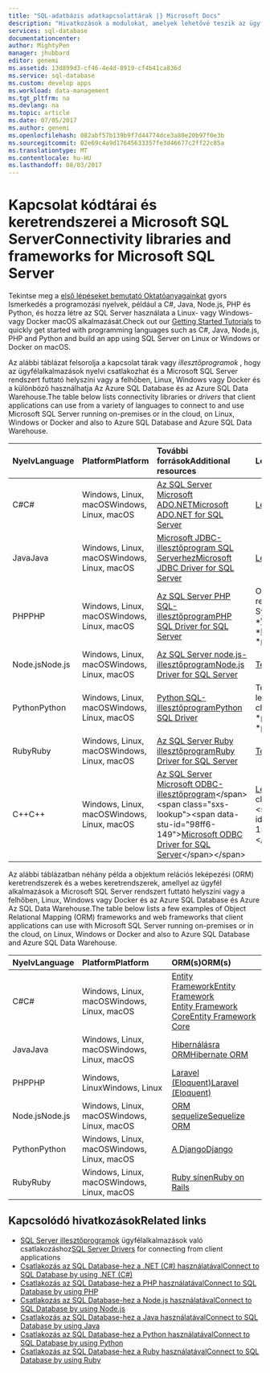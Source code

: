 ```yaml
---
title: "SQL-adatbázis adatkapcsolattárak |} Microsoft Docs"
description: "Hivatkozások a modulokat, amelyek lehetővé teszik az ügyfél programozási nyelvek széles választékában SQL Server és SQL-adatbázis kapcsolati letöltések. A modulok a Közösség által vagy a Microsoft által kiadott."
services: sql-database
documentationcenter: 
author: MightyPen
manager: jhubbard
editor: genemi
ms.assetid: 13d899d3-cf46-4e4d-8919-cf4b41ca836d
ms.service: sql-database
ms.custom: develop apps
ms.workload: data-management
ms.tgt_pltfrm: na
ms.devlang: na
ms.topic: article
ms.date: 07/05/2017
ms.author: genemi
ms.openlocfilehash: 082abf57b139b9f7d44774dce3a80e20b97f0e3b
ms.sourcegitcommit: 02e69c4a9d17645633357fe3d46677c2ff22c85a
ms.translationtype: MT
ms.contentlocale: hu-HU
ms.lasthandoff: 08/03/2017
---
```

# <a name="connectivity-libraries-and-frameworks-for-microsoft-sql-server"></a><span data-ttu-id="98ff6-104">Kapcsolat kódtárai és keretrendszerei a Microsoft SQL Server</span><span class="sxs-lookup"><span data-stu-id="98ff6-104">Connectivity libraries and frameworks for Microsoft SQL Server</span></span>

<span data-ttu-id="98ff6-105">Tekintse meg a [első lépéseket bemutató Oktatóanyagainkat](http://aka.ms/sqldev) gyors Ismerkedés a programozási nyelvek, például a C#, Java, Node.js, PHP és Python, és hozza létre az SQL Server használata a Linux- vagy Windows- vagy Docker macOS alkalmazását.</span><span class="sxs-lookup"><span data-stu-id="98ff6-105">Check out our [Getting Started Tutorials](http://aka.ms/sqldev) to quickly get started with programming languages such as C#, Java, Node.js, PHP and Python and build an app using SQL Server on Linux or Windows or Docker on macOS.</span></span>

<span data-ttu-id="98ff6-106">Az alábbi táblázat felsorolja a kapcsolat tárak vagy *illesztőprogramok* , hogy az ügyfélalkalmazások nyelvi csatlakozhat és a Microsoft SQL Server rendszert futtató helyszíni vagy a felhőben, Linux, Windows vagy Docker és a különböző használhatja Az Azure SQL Database és az Azure SQL Data Warehouse.</span><span class="sxs-lookup"><span data-stu-id="98ff6-106">The table below lists connectivity libraries or *drivers* that client applications can use from a variety of languages to connect to and use Microsoft SQL Server running on-premises or in the cloud, on Linux, Windows or Docker and also to Azure SQL Database and Azure SQL Data Warehouse.</span></span> 

| <span data-ttu-id="98ff6-107">Nyelv</span><span class="sxs-lookup"><span data-stu-id="98ff6-107">Language</span></span> | <span data-ttu-id="98ff6-108">Platform</span><span class="sxs-lookup"><span data-stu-id="98ff6-108">Platform</span></span> | <span data-ttu-id="98ff6-109">További források</span><span class="sxs-lookup"><span data-stu-id="98ff6-109">Additional resources</span></span> | <span data-ttu-id="98ff6-110">Letöltés</span><span class="sxs-lookup"><span data-stu-id="98ff6-110">Download</span></span> | <span data-ttu-id="98ff6-111">Első lépések</span><span class="sxs-lookup"><span data-stu-id="98ff6-111">Get Started</span></span> |
| :-- | :-- | :-- | :-- | :-- |
| <span data-ttu-id="98ff6-112">C#</span><span class="sxs-lookup"><span data-stu-id="98ff6-112">C#</span></span> | <span data-ttu-id="98ff6-113">Windows, Linux, macOS</span><span class="sxs-lookup"><span data-stu-id="98ff6-113">Windows, Linux, macOS</span></span> | [<span data-ttu-id="98ff6-114">Az SQL Server Microsoft ADO.NET</span><span class="sxs-lookup"><span data-stu-id="98ff6-114">Microsoft ADO.NET for SQL Server</span></span>](https://docs.microsoft.com/sql/connect/ado-net/microsoft-ado-net-for-sql-server) | [<span data-ttu-id="98ff6-115">Letöltés</span><span class="sxs-lookup"><span data-stu-id="98ff6-115">Download</span></span>](https://www.microsoft.com/net/download/) | [<span data-ttu-id="98ff6-116">Első lépések</span><span class="sxs-lookup"><span data-stu-id="98ff6-116">Get Started</span></span>](https://www.microsoft.com/en-us/sql-server/developer-get-started/csharp/ubuntu)
| <span data-ttu-id="98ff6-117">Java</span><span class="sxs-lookup"><span data-stu-id="98ff6-117">Java</span></span> | <span data-ttu-id="98ff6-118">Windows, Linux, macOS</span><span class="sxs-lookup"><span data-stu-id="98ff6-118">Windows, Linux, macOS</span></span> | [<span data-ttu-id="98ff6-119">Microsoft JDBC-illesztőprogram SQL Serverhez</span><span class="sxs-lookup"><span data-stu-id="98ff6-119">Microsoft JDBC Driver for SQL Server</span></span>](http://msdn.microsoft.com/library/mt484311.aspx) | [<span data-ttu-id="98ff6-120">Letöltés</span><span class="sxs-lookup"><span data-stu-id="98ff6-120">Download</span></span>](https://go.microsoft.com/fwlink/?linkid=852460) |  [<span data-ttu-id="98ff6-121">Első lépések</span><span class="sxs-lookup"><span data-stu-id="98ff6-121">Get Started</span></span>](https://www.microsoft.com/en-us/sql-server/developer-get-started/java/ubuntu)
| <span data-ttu-id="98ff6-122">PHP</span><span class="sxs-lookup"><span data-stu-id="98ff6-122">PHP</span></span> | <span data-ttu-id="98ff6-123">Windows, Linux, macOS</span><span class="sxs-lookup"><span data-stu-id="98ff6-123">Windows, Linux, macOS</span></span>| [<span data-ttu-id="98ff6-124">Az SQL Server PHP SQL-illesztőprogram</span><span class="sxs-lookup"><span data-stu-id="98ff6-124">PHP SQL Driver for SQL Server</span></span>](http://msdn.microsoft.com/library/dn865013.aspx) | <span data-ttu-id="98ff6-125">Operációs rendszer:</span><span class="sxs-lookup"><span data-stu-id="98ff6-125">Operating System:</span></span> <br/> <span data-ttu-id="98ff6-126">\*[Windows](https://www.microsoft.com/download/details.aspx?id=20098)</span><span class="sxs-lookup"><span data-stu-id="98ff6-126">\* [Windows](https://www.microsoft.com/download/details.aspx?id=20098)</span></span> <br/> <span data-ttu-id="98ff6-127">\*[Linux](https://github.com/Microsoft/msphpsql/tree/dev#install-unix)</span><span class="sxs-lookup"><span data-stu-id="98ff6-127">\* [Linux](https://github.com/Microsoft/msphpsql/tree/dev#install-unix)</span></span> <br/> <span data-ttu-id="98ff6-128">\*[macOS](https://github.com/Microsoft/msphpsql/tree/dev#install-unix)</span><span class="sxs-lookup"><span data-stu-id="98ff6-128">\* [macOS](https://github.com/Microsoft/msphpsql/tree/dev#install-unix)</span></span> |  [<span data-ttu-id="98ff6-129">Első lépések</span><span class="sxs-lookup"><span data-stu-id="98ff6-129">Get Started</span></span>](https://www.microsoft.com/en-us/sql-server/developer-get-started/php/ubuntu)
| <span data-ttu-id="98ff6-130">Node.js</span><span class="sxs-lookup"><span data-stu-id="98ff6-130">Node.js</span></span> | <span data-ttu-id="98ff6-131">Windows, Linux, macOS</span><span class="sxs-lookup"><span data-stu-id="98ff6-131">Windows, Linux, macOS</span></span> | [<span data-ttu-id="98ff6-132">Az SQL Server node.js-illesztőprogram</span><span class="sxs-lookup"><span data-stu-id="98ff6-132">Node.js Driver for SQL Server</span></span>](http://msdn.microsoft.com/library/mt652093.aspx) | [<span data-ttu-id="98ff6-133">Telepítés</span><span class="sxs-lookup"><span data-stu-id="98ff6-133">Install</span></span>](https://msdn.microsoft.com/library/mt652094.aspx) |  [<span data-ttu-id="98ff6-134">Első lépések</span><span class="sxs-lookup"><span data-stu-id="98ff6-134">Get Started</span></span>](https://www.microsoft.com/en-us/sql-server/developer-get-started/node/ubuntu)
| <span data-ttu-id="98ff6-135">Python</span><span class="sxs-lookup"><span data-stu-id="98ff6-135">Python</span></span> | <span data-ttu-id="98ff6-136">Windows, Linux, macOS</span><span class="sxs-lookup"><span data-stu-id="98ff6-136">Windows, Linux, macOS</span></span> | [<span data-ttu-id="98ff6-137">Python SQL-illesztőprogram</span><span class="sxs-lookup"><span data-stu-id="98ff6-137">Python SQL Driver</span></span>](http://msdn.microsoft.com/library/mt652092.aspx) | <span data-ttu-id="98ff6-138">Telepítse a választási lehetőségek:</span><span class="sxs-lookup"><span data-stu-id="98ff6-138">Install choices:</span></span> <br/> <span data-ttu-id="98ff6-139">\*[pymssql](https://msdn.microsoft.com/library/mt694094.aspx)</span><span class="sxs-lookup"><span data-stu-id="98ff6-139">\* [pymssql](https://msdn.microsoft.com/library/mt694094.aspx)</span></span> <br/> <span data-ttu-id="98ff6-140">\*[pyodbc](http://msdn.microsoft.com/library/mt763257.aspx)</span><span class="sxs-lookup"><span data-stu-id="98ff6-140">\* [pyodbc](http://msdn.microsoft.com/library/mt763257.aspx)</span></span> |  [<span data-ttu-id="98ff6-141">Első lépések</span><span class="sxs-lookup"><span data-stu-id="98ff6-141">Get Started</span></span>](https://www.microsoft.com/en-us/sql-server/developer-get-started/python/ubuntu)
| <span data-ttu-id="98ff6-142">Ruby</span><span class="sxs-lookup"><span data-stu-id="98ff6-142">Ruby</span></span> | <span data-ttu-id="98ff6-143">Windows, Linux, macOS</span><span class="sxs-lookup"><span data-stu-id="98ff6-143">Windows, Linux, macOS</span></span> | [<span data-ttu-id="98ff6-144">Az SQL Server Ruby illesztőprogram</span><span class="sxs-lookup"><span data-stu-id="98ff6-144">Ruby Driver for SQL Server</span></span>](http://msdn.microsoft.com/library/mt691981.aspx) | [<span data-ttu-id="98ff6-145">Telepítés</span><span class="sxs-lookup"><span data-stu-id="98ff6-145">Install</span></span>](https://msdn.microsoft.com/library/mt711041.aspx) | [<span data-ttu-id="98ff6-146">Első lépések</span><span class="sxs-lookup"><span data-stu-id="98ff6-146">Get Started</span></span>](https://www.microsoft.com/en-us/sql-server/developer-get-started/ruby/ubuntu)
| <span data-ttu-id="98ff6-147">C++</span><span class="sxs-lookup"><span data-stu-id="98ff6-147">C++</span></span> | <span data-ttu-id="98ff6-148">Windows, Linux, macOS</span><span class="sxs-lookup"><span data-stu-id="98ff6-148">Windows, Linux, macOS</span></span> | <span data-ttu-id="98ff6-149">[Az SQL Server Microsoft ODBC-illesztőprogram](https://msdn.microsoft.com/en-us/library/mt654048(v=sql.1).aspx)</span><span class="sxs-lookup"><span data-stu-id="98ff6-149">[Microsoft ODBC Driver for SQL Server](https://msdn.microsoft.com/en-us/library/mt654048(v=sql.1).aspx)</span></span> | <span data-ttu-id="98ff6-150">[Letöltés](https://msdn.microsoft.com/en-us/library/mt654048(v=sql.1).aspx)</span><span class="sxs-lookup"><span data-stu-id="98ff6-150">[Download](https://msdn.microsoft.com/en-us/library/mt654048(v=sql.1).aspx)</span></span> |  

<span data-ttu-id="98ff6-151">Az alábbi táblázatban néhány példa a objektum relációs leképezési (ORM) keretrendszerek és a webes keretrendszerek, amellyel az ügyfél alkalmazások a Microsoft SQL Server rendszert futtató helyszíni vagy a felhőben, Linux, Windows vagy Docker és az Azure SQL Database és Azure Az SQL Data Warehouse.</span><span class="sxs-lookup"><span data-stu-id="98ff6-151">The table below lists a few examples of Object Relational Mapping (ORM) frameworks and web frameworks that client applications can use with Microsoft SQL Server running on-premises or in the cloud, on Linux, Windows or Docker and also to Azure SQL Database and Azure SQL Data Warehouse.</span></span> 

| <span data-ttu-id="98ff6-152">Nyelv</span><span class="sxs-lookup"><span data-stu-id="98ff6-152">Language</span></span> | <span data-ttu-id="98ff6-153">Platform</span><span class="sxs-lookup"><span data-stu-id="98ff6-153">Platform</span></span> | <span data-ttu-id="98ff6-154">ORM(s)</span><span class="sxs-lookup"><span data-stu-id="98ff6-154">ORM(s)</span></span> |
| :-- | :-- | :-- |
| <span data-ttu-id="98ff6-155">C#</span><span class="sxs-lookup"><span data-stu-id="98ff6-155">C#</span></span> | <span data-ttu-id="98ff6-156">Windows, Linux, macOS</span><span class="sxs-lookup"><span data-stu-id="98ff6-156">Windows, Linux, macOS</span></span> | [<span data-ttu-id="98ff6-157">Entity Framework</span><span class="sxs-lookup"><span data-stu-id="98ff6-157">Entity Framework</span></span>](https://docs.microsoft.com/en-us/ef)<br>[<span data-ttu-id="98ff6-158">Entity Framework Core</span><span class="sxs-lookup"><span data-stu-id="98ff6-158">Entity Framework Core</span></span>](https://docs.microsoft.com/en-us/ef/core/index) |
| <span data-ttu-id="98ff6-159">Java</span><span class="sxs-lookup"><span data-stu-id="98ff6-159">Java</span></span> | <span data-ttu-id="98ff6-160">Windows, Linux, macOS</span><span class="sxs-lookup"><span data-stu-id="98ff6-160">Windows, Linux, macOS</span></span> |[<span data-ttu-id="98ff6-161">Hibernálásra ORM</span><span class="sxs-lookup"><span data-stu-id="98ff6-161">Hibernate ORM</span></span>](http://hibernate.org/orm)|
| <span data-ttu-id="98ff6-162">PHP</span><span class="sxs-lookup"><span data-stu-id="98ff6-162">PHP</span></span> | <span data-ttu-id="98ff6-163">Windows, Linux</span><span class="sxs-lookup"><span data-stu-id="98ff6-163">Windows, Linux</span></span> | [<span data-ttu-id="98ff6-164">Laravel (Eloquent)</span><span class="sxs-lookup"><span data-stu-id="98ff6-164">Laravel (Eloquent)</span></span>](https://laravel.com/docs/5.0/eloquent) |
| <span data-ttu-id="98ff6-165">Node.js</span><span class="sxs-lookup"><span data-stu-id="98ff6-165">Node.js</span></span> | <span data-ttu-id="98ff6-166">Windows, Linux, macOS</span><span class="sxs-lookup"><span data-stu-id="98ff6-166">Windows, Linux, macOS</span></span> | [<span data-ttu-id="98ff6-167">ORM sequelize</span><span class="sxs-lookup"><span data-stu-id="98ff6-167">Sequelize ORM</span></span>](http://docs.sequelizejs.com) |
| <span data-ttu-id="98ff6-168">Python</span><span class="sxs-lookup"><span data-stu-id="98ff6-168">Python</span></span> | <span data-ttu-id="98ff6-169">Windows, Linux, macOS</span><span class="sxs-lookup"><span data-stu-id="98ff6-169">Windows, Linux, macOS</span></span> |[<span data-ttu-id="98ff6-170">A Django</span><span class="sxs-lookup"><span data-stu-id="98ff6-170">Django</span></span>](https://www.djangoproject.com/) |
| <span data-ttu-id="98ff6-171">Ruby</span><span class="sxs-lookup"><span data-stu-id="98ff6-171">Ruby</span></span> | <span data-ttu-id="98ff6-172">Windows, Linux, macOS</span><span class="sxs-lookup"><span data-stu-id="98ff6-172">Windows, Linux, macOS</span></span> | [<span data-ttu-id="98ff6-173">Ruby sínen</span><span class="sxs-lookup"><span data-stu-id="98ff6-173">Ruby on Rails</span></span>](http://rubyonrails.org/) |

## <a name="related-links"></a><span data-ttu-id="98ff6-174">Kapcsolódó hivatkozások</span><span class="sxs-lookup"><span data-stu-id="98ff6-174">Related links</span></span>
- <span data-ttu-id="98ff6-175">[SQL Server illesztőprogramok](http://msdn.microsoft.com/library/mt654049.aspx) ügyfélalkalmazások való csatlakozáshoz</span><span class="sxs-lookup"><span data-stu-id="98ff6-175">[SQL Server Drivers](http://msdn.microsoft.com/library/mt654049.aspx) for connecting from client applications</span></span>
- [<span data-ttu-id="98ff6-176">Csatlakozás az SQL Database-hez a .NET (C#) használatával</span><span class="sxs-lookup"><span data-stu-id="98ff6-176">Connect to SQL Database by using .NET (C#)</span></span>](sql-database-connect-query-dotnet.md)
- [<span data-ttu-id="98ff6-177">Csatlakozás az SQL Database-hez a PHP használatával</span><span class="sxs-lookup"><span data-stu-id="98ff6-177">Connect to SQL Database by using PHP</span></span>](sql-database-connect-query-php.md)
- [<span data-ttu-id="98ff6-178">Csatlakozás az SQL Database-hez a Node.js használatával</span><span class="sxs-lookup"><span data-stu-id="98ff6-178">Connect to SQL Database by using Node.js</span></span>](sql-database-connect-query-nodejs.md)
- [<span data-ttu-id="98ff6-179">Csatlakozás az SQL Database-hez a Java használatával</span><span class="sxs-lookup"><span data-stu-id="98ff6-179">Connect to SQL Database by using Java</span></span>](sql-database-connect-query-java.md)
- [<span data-ttu-id="98ff6-180">Csatlakozás az SQL Database-hez a Python használatával</span><span class="sxs-lookup"><span data-stu-id="98ff6-180">Connect to SQL Database by using Python</span></span>](sql-database-connect-query-python.md)
- [<span data-ttu-id="98ff6-181">Csatlakozás az SQL Database-hez a Ruby használatával</span><span class="sxs-lookup"><span data-stu-id="98ff6-181">Connect to SQL Database by using Ruby</span></span>](sql-database-connect-query-ruby.md)
